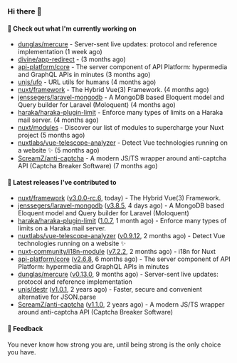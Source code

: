 ### Hi there 👋

#### 👷 Check out what I'm currently working on

- [dunglas/mercure](https://github.com/dunglas/mercure) - Server-sent live updates: protocol and reference implementation (1 week ago)
- [divine/app-redirect](https://github.com/divine/app-redirect) -  (3 months ago)
- [api-platform/core](https://github.com/api-platform/core) - The server component of API Platform: hypermedia and GraphQL APIs in minutes (3 months ago)
- [unjs/ufo](https://github.com/unjs/ufo) - URL utils for humans (4 months ago)
- [nuxt/framework](https://github.com/nuxt/framework) - The Hybrid Vue(3) Framework. (4 months ago)
- [jenssegers/laravel-mongodb](https://github.com/jenssegers/laravel-mongodb) - A MongoDB based Eloquent model and Query builder for Laravel (Moloquent) (4 months ago)
- [haraka/haraka-plugin-limit](https://github.com/haraka/haraka-plugin-limit) - Enforce many types of limits on a Haraka mail server. (4 months ago)
- [nuxt/modules](https://github.com/nuxt/modules) - Discover our list of modules to supercharge your Nuxt project (5 months ago)
- [nuxtlabs/vue-telescope-analyzer](https://github.com/nuxtlabs/vue-telescope-analyzer) - Detect Vue technologies running on a website ✨ (5 months ago)
- [ScreamZ/anti-captcha](https://github.com/ScreamZ/anti-captcha) - A modern JS/TS wrapper around anti-captcha API (Captcha Breaker Software) (7 months ago)

#### 🔭 Latest releases I've contributed to

- [nuxt/framework](https://github.com/nuxt/framework) ([v3.0.0-rc.6](https://github.com/nuxt/framework/releases/tag/v3.0.0-rc.6), today) - The Hybrid Vue(3) Framework.
- [jenssegers/laravel-mongodb](https://github.com/jenssegers/laravel-mongodb) ([v3.8.5](https://github.com/jenssegers/laravel-mongodb/releases/tag/v3.8.5), 4 days ago) - A MongoDB based Eloquent model and Query builder for Laravel (Moloquent)
- [haraka/haraka-plugin-limit](https://github.com/haraka/haraka-plugin-limit) ([1.0.7](https://github.com/haraka/haraka-plugin-limit/releases/tag/1.0.7), 1 month ago) - Enforce many types of limits on a Haraka mail server.
- [nuxtlabs/vue-telescope-analyzer](https://github.com/nuxtlabs/vue-telescope-analyzer) ([v0.9.12](https://github.com/nuxtlabs/vue-telescope-analyzer/releases/tag/v0.9.12), 2 months ago) - Detect Vue technologies running on a website ✨
- [nuxt-community/i18n-module](https://github.com/nuxt-community/i18n-module) ([v7.2.2](https://github.com/nuxt-community/i18n-module/releases/tag/v7.2.2), 2 months ago) - i18n for Nuxt
- [api-platform/core](https://github.com/api-platform/core) ([v2.6.8](https://github.com/api-platform/core/releases/tag/v2.6.8), 6 months ago) - The server component of API Platform: hypermedia and GraphQL APIs in minutes
- [dunglas/mercure](https://github.com/dunglas/mercure) ([v0.13.0](https://github.com/dunglas/mercure/releases/tag/v0.13.0), 9 months ago) - Server-sent live updates: protocol and reference implementation
- [unjs/destr](https://github.com/unjs/destr) ([v1.0.1](https://github.com/unjs/destr/releases/tag/v1.0.1), 2 years ago) - Faster, secure and convenient alternative for JSON.parse
- [ScreamZ/anti-captcha](https://github.com/ScreamZ/anti-captcha) ([v1.1.0](https://github.com/ScreamZ/anti-captcha/releases/tag/v1.1.0), 2 years ago) - A modern JS/TS wrapper around anti-captcha API (Captcha Breaker Software)

#### 💬 Feedback
You never know how strong you are, until being strong is the only choice you have.